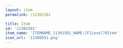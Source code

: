 ```yaml
---
layout: item
permalink: /11301581

title: Item
id: '11301581'
item_name: 'ITEMNAME_11301581_NAME:[F]Level70Item'
icon_url: '11300551.png'
---
```

